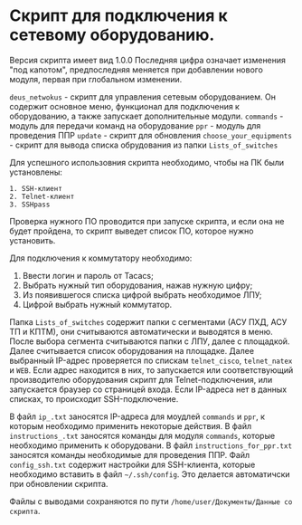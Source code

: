 # Скрипт для подключения к сетевому оборудованию.

Версия скрипта имеет вид 1.0.0
Последняя цифра означает изменения "под капотом", предпоследняя меняется при добавлении нового модуля, первая при глобальном изменении.

`deus_netwokus` - скрипт для управления сетевым оборудованием. Он содержит основное меню, функционал для подключения к оборудованию, а также запускает дополнительные модули.
`commands` - модуль для передачи команд на оборудование
`ppr` - модуль для проведения ППР
`update` - скрипт для обновления 
`choose_your_equipments` - скрипт для вывода списка обрудования из папки `Lists_of_switches`

Для успешного использовния скрипта необходимо, чтобы на ПК были установлены:
```
1. SSH-клиент
2. Telnet-клиент
3. SSHpass
```
Проверка нужного ПО проводится при запуске скрипта, и если она не будет пройдена, то скрипт выведет список ПО, которое нужно установить.

Для подключения к коммутатору необходимо:
1. Ввести логин и пароль от Tacacs;
2. Выбрать нужный тип оборудования, нажав нужную цифру;
3. Из появившегося списка цифрой выбрать необходимое ЛПУ;
4. Цифрой выбрать нужный коммутатор.

Папка `Lists_of_switches` содержит папки с сегментами (АСУ ПХД, АСУ ТП и КПТМ), они считываются автоматически и выводятся в меню. После выбора сегмента считываются папки с ЛПУ, далее с площадкой. Далее считывается список оборудования на площадке. Далее выбранный IP-адрес проверяется по спискам `telnet_cisco`, `telnet_natex` и `WEB`. Если адрес находится в них, то запускается или соответствующий производителю оборудования скрипт для Telnet-подключения, или запускается браузер со страницей входа. Если IP-адреса нет в данных списках, то происходит SSH-подключение.

В файл `ip_.txt` заносятся IP-адреса для моудлей `commands` и `ppr`, к которым необходимо применить некоторые действия.
В файл `instructions_.txt` заносятся команды для модуля `commands`, которые необходимо применить к оборудовани.
В файл `instructions_for_ppr.txt` заносятся команды необходимые для проведения ППР.
Файл `config_ssh.txt` содержит настройки для SSH-клиента, которые необходимо вставить в файл `~/.ssh/config`. Это делается автоматичски при обновлении скрипта.

Файлы с выводами сохраняются по пути `/home/user/Документы/Данные со скрипта`.